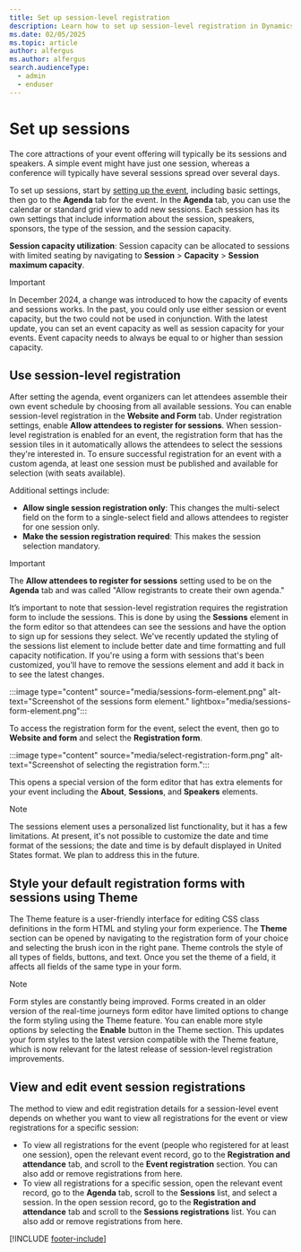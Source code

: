 ```yaml
---
title: Set up session-level registration
description: Learn how to set up session-level registration in Dynamics 365 Customer Insights - Journeys.
ms.date: 02/05/2025
ms.topic: article
author: alfergus
ms.author: alfergus
search.audienceType: 
  - admin
  - enduser
---
```


# Set up sessions

The core attractions of your event offering will typically be its sessions and speakers. A simple event might have just one session, whereas a conference will typically have several sessions spread over several days.

To set up sessions, start by [setting up the event](set-up-event.md), including basic settings, then go to the **Agenda** tab for the event. In the **Agenda** tab, you can use the calendar or standard grid view to add new sessions. Each session has its own settings that include information about the session, speakers, sponsors, the type of the session, and the session capacity.

**Session capacity utilization**: Session capacity can be allocated to sessions with limited seating by navigating to **Session** > **Capacity** > **Session maximum capacity**.

> [!Important]
> In December 2024, a change was introduced to how the capacity of events and sessions works. In the past, you could only use either session or event capacity, but the two could not be used in conjunction. With the latest update, you can set an event capacity as well as session capacity for your events. Event capacity needs to always be equal to or higher than session capacity.

## Use session-level registration

After setting the agenda, event organizers can let attendees assemble their own event schedule by choosing from all available sessions. You can enable session-level registration in the **Website and Form** tab. Under registration settings, enable **Allow attendees to register for sessions**. When session-level registration is enabled for an event, the registration form that has the session tiles in it automatically allows the attendees to select the sessions they're interested in. To ensure successful registration for an event with a custom agenda, at least one session must be published and available for selection (with seats available).

Additional settings include: 
- **Allow single session registration only**: This changes the multi-select field on the form to a single-select field and allows attendees to register for one session only.
- **Make the session registration required**: This makes the session selection mandatory.

> [!Important]
> The **Allow attendees to register for sessions** setting used to be on the **Agenda** tab and was called "Allow registrants to create their own agenda."

It’s important to note that session-level registration requires the registration form to include the sessions. This is done by using the **Sessions** element in the form editor so that attendees can see the sessions and have the option to sign up for sessions they select. We've recently updated the styling of the sessions list element to include better date and time formatting and full capacity notification. If you're using a form with sessions that's been customized, you'll have to remove the sessions element and add it back in to see the latest changes.

:::image type="content" source="media/sessions-form-element.png" alt-text="Screenshot of the sessions form element." lightbox="media/sessions-form-element.png":::

To access the registration form for the event, select the event, then go to **Website and form** and select the **Registration form**.

:::image type="content" source="media/select-registration-form.png" alt-text="Screenshot of selecting the registration form.":::

This opens a special version of the form editor that has extra elements for your event including the **About**, **Sessions**, and **Speakers** elements. 

> [!NOTE]
> The sessions element uses a personalized list functionality, but it has a few limitations. At present, it's not possible to customize the date and time format of the sessions; the date and time is by default displayed in United States format. We plan to address this in the future.

## Style your default registration forms with sessions using Theme

The Theme feature is a user-friendly interface for editing CSS class definitions in the form HTML and styling your form experience. The **Theme** section can be opened by navigating to the registration form of your choice and selecting the brush icon in the right pane. Theme controls the style of all types of fields, buttons, and text. Once you set the theme of a field, it affects all fields of the same type in your form.

> [!NOTE]
> Form styles are constantly being improved. Forms created in an older version of the real-time journeys form editor have limited options to change the form styling using the Theme feature. You can enable more style options by selecting the **Enable** button in the Theme section. This updates your form styles to the latest version compatible with the Theme feature, which is now relevant for the latest release of session-level registration improvements.

## View and edit event session registrations

The method to view and edit registration details for a session-level event depends on whether you want to view all registrations for the event or view registrations for a specific session:

- To view all registrations for the event (people who registered for at least one session), open the relevant event record, go to the **Registration and attendance** tab, and scroll to the **Event registration** section. You can also add or remove registrations from here.
- To view all registrations for a specific session, open the relevant event record, go to the **Agenda** tab, scroll to the **Sessions** list, and select a session. In the open session record, go to the **Registration and attendance** tab and scroll to the **Sessions registrations** list. You can also add or remove registrations from here.

[!INCLUDE [footer-include](./includes/footer-banner.md)]
